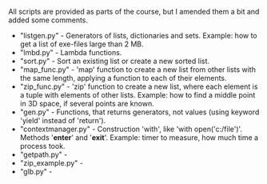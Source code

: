 All scripts are provided as parts of the course, but I amended them a bit and added some comments.

- "listgen.py" - Generators of lists, dictionaries and sets. Example: how to get a list of exe-files large than 2 MB.
- "lmbd.py" - Lambda functions.
- "sort.py" - Sort an existing list or create a new sorted list.
- "map_func.py" - 'map' function to create a new list from other lists with the same length, applying a function to each of their elements.
- "zip_func.py" - 'zip' function to create a new list, where each element is a tuple with elements of other lists. Example: how to find a middle point in 3D space, if several points are known.
- "gen.py" - Functions, that returns generators, not values (using keyword 'yield' instead of 'return').
- "contextmanager.py" - Construction 'with', like 'with open('c:/file')'. Methods '__enter__' and '__exit__'. Example: timer to measure, how much time a process took.
- "getpath.py" - 
- "zip_example.py" - 
- "glb.py" - 
